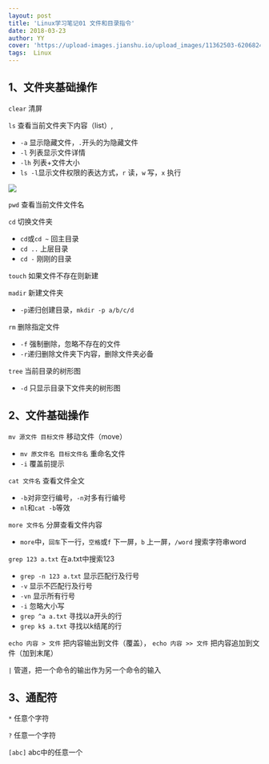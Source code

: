 ```yaml
---
layout: post
title: 'Linux学习笔记01 文件和目录指令'
date: 2018-03-23
author: YY
cover: 'https://upload-images.jianshu.io/upload_images/11362503-62068245524e984f.jpg'
tags:  Linux
---
```

## 1、文件夹基础操作 ##
`clear` 清屏

`ls` 查看当前文件夹下内容（list）,

- `-a` 显示隐藏文件，`.`开头的为隐藏文件
- `-l` 列表显示文件详情
- `-lh` 列表+文件大小
- `ls -l`显示文件权限的表达方式，`r` 读，`w` 写，`x` 执行

![](https://yyblog.win/assets/img/20180324权限示意图.png)


`pwd` 查看当前文件文件名

`cd` 切换文件夹

- `cd`或`cd ~` 回主目录
- `cd ..` 上层目录
- `cd -` 刚刚的目录

`touch` 如果文件不存在则新建

`madir` 新建文件夹

- `-p`递归创建目录，`mkdir -p a/b/c/d` 

`rm` 删除指定文件

- `-f` 强制删除，忽略不存在的文件
- `-r`递归删除文件夹下内容，删除文件夹必备

`tree` 当前目录的树形图

- `-d` 只显示目录下文件夹的树形图

## 2、文件基础操作 ##
`mv 源文件 目标文件` 移动文件（move）

- `mv 原文件名 目标文件名` 重命名文件
- `-i` 覆盖前提示

`cat 文件名` 查看文件全文

- `-b`对非空行编号，`-n`对多有行编号
- `nl`和`cat -b`等效

`more 文件名` 分屏查看文件内容

- `more`中，`回车`下一行，`空格`或`f` 下一屏，`b` 上一屏，`/word` 搜索字符串word

`grep 123 a.txt` 在a.txt中搜索123

- `grep -n 123 a.txt` 显示匹配行及行号
- `-v` 显示不匹配行及行号
- `-vn` 显示所有行号
- `-i` 忽略大小写
-  `grep ^a a.txt` 寻找以a开头的行
-  `grep k$ a.txt` 寻找以k结尾的行

`echo 内容 > 文件` 把内容输出到文件（覆盖），
`echo 内容 >> 文件` 把内容追加到文件（加到末尾）

`|` 管道，把一个命令的输出作为另一个命令的输入

## 3、通配符 ##
`*` 任意个字符

`?` 任意一个字符

`[abc]` abc中的任意一个


